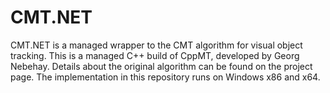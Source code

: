 # CMT.NET
CMT.NET is a managed wrapper to the CMT algorithm for visual object tracking. This is a managed C++ build of CppMT, developed by Georg Nebehay. Details about the original algorithm can be found on the project page. The implementation in this repository runs on Windows x86 and x64.